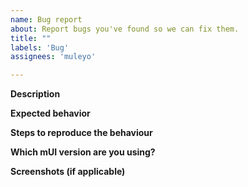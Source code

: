```yaml
---
name: Bug report
about: Report bugs you've found so we can fix them.
title: ""
labels: 'Bug'
assignees: 'muleyo'

---
```


**Description**

**Expected behavior**

**Steps to reproduce the behaviour**

**Which mUI version are you using?**

**Screenshots (if applicable)**
